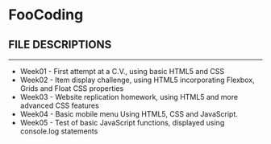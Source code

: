 # FooCoding

## FILE DESCRIPTIONS
-------------------------------
- Week01 - First attempt at a C.V., using basic HTML5 and CSS
- Week02 - Item display challenge, using HTML5 incorporating Flexbox, Grids and Float CSS properties
- Week03 - Website replication homework, using HTML5 and more advanced CSS features
- Week04 - Basic mobile menu Using HTML5, CSS and JavaScript.
- Week05 - Test of basic JavaScript functions, displayed using console.log statements




